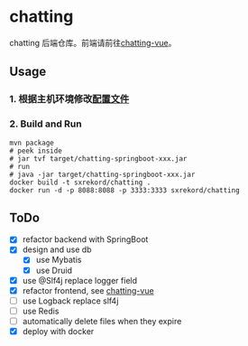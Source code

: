 # chatting
chatting 后端仓库。前端请前往[chatting-vue](https://github.com/WebChatting/chatting-vue)。

## Usage
### 1. 根据主机环境修改[配置文件](src/main/resources/application.yml)
### 2. Build and Run
```shell
mvn package
# peek inside
# jar tvf target/chatting-springboot-xxx.jar
# run
# java -jar target/chatting-springboot-xxx.jar
docker build -t sxrekord/chatting .
docker run -d -p 8088:8088 -p 3333:3333 sxrekord/chatting
```

## ToDo
- [x] refactor backend with SpringBoot
- [x] design and use db
  - [x] use Mybatis
  - [x] use Druid
- [x] use @Slf4j replace logger field
- [x] refactor frontend, see [chatting-vue](https://github.com/WebChatting/chatting-vue)
- [ ] use Logback replace slf4j
- [ ] use Redis
- [ ] automatically delete files when they expire
- [x] deploy with docker
